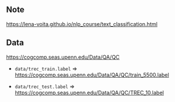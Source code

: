 ## Note

https://lena-voita.github.io/nlp_course/text_classification.html


## Data
https://cogcomp.seas.upenn.edu/Data/QA/QC

* `data/trec_train.label` => https://cogcomp.seas.upenn.edu/Data/QA/QC/train_5500.label

* `data/trec_test.label` => https://cogcomp.seas.upenn.edu/Data/QA/QC/TREC_10.label


